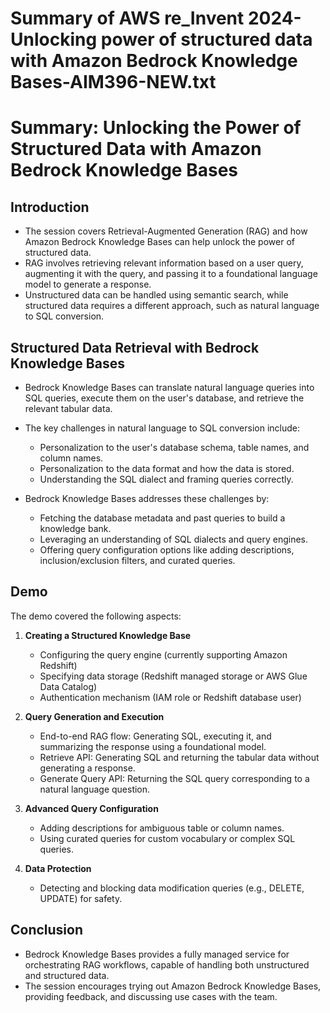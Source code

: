 # Summary of AWS re_Invent 2024-Unlocking power of structured data with Amazon Bedrock Knowledge Bases-AIM396-NEW.txt

# Summary: Unlocking the Power of Structured Data with Amazon Bedrock Knowledge Bases

## Introduction

- The session covers Retrieval-Augmented Generation (RAG) and how Amazon Bedrock Knowledge Bases can help unlock the power of structured data.
- RAG involves retrieving relevant information based on a user query, augmenting it with the query, and passing it to a foundational language model to generate a response.
- Unstructured data can be handled using semantic search, while structured data requires a different approach, such as natural language to SQL conversion.

## Structured Data Retrieval with Bedrock Knowledge Bases

- Bedrock Knowledge Bases can translate natural language queries into SQL queries, execute them on the user's database, and retrieve the relevant tabular data.
- The key challenges in natural language to SQL conversion include:
  - Personalization to the user's database schema, table names, and column names.
  - Personalization to the data format and how the data is stored.
  - Understanding the SQL dialect and framing queries correctly.

- Bedrock Knowledge Bases addresses these challenges by:
  - Fetching the database metadata and past queries to build a knowledge bank.
  - Leveraging an understanding of SQL dialects and query engines.
  - Offering query configuration options like adding descriptions, inclusion/exclusion filters, and curated queries.

## Demo

The demo covered the following aspects:

1. **Creating a Structured Knowledge Base**
   - Configuring the query engine (currently supporting Amazon Redshift)
   - Specifying data storage (Redshift managed storage or AWS Glue Data Catalog)
   - Authentication mechanism (IAM role or Redshift database user)

2. **Query Generation and Execution**
   - End-to-end RAG flow: Generating SQL, executing it, and summarizing the response using a foundational model.
   - Retrieve API: Generating SQL and returning the tabular data without generating a response.
   - Generate Query API: Returning the SQL query corresponding to a natural language question.

3. **Advanced Query Configuration**
   - Adding descriptions for ambiguous table or column names.
   - Using curated queries for custom vocabulary or complex SQL queries.

4. **Data Protection**
   - Detecting and blocking data modification queries (e.g., DELETE, UPDATE) for safety.

## Conclusion

- Bedrock Knowledge Bases provides a fully managed service for orchestrating RAG workflows, capable of handling both unstructured and structured data.
- The session encourages trying out Amazon Bedrock Knowledge Bases, providing feedback, and discussing use cases with the team.